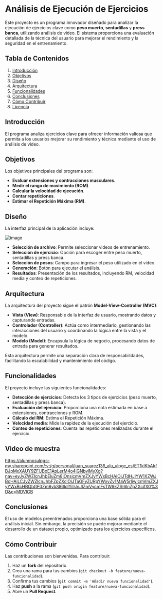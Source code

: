 # Análisis de Ejecución de Ejercicios

Este proyecto es un programa innovador diseñado para analizar la ejecución de ejercicios clave como **peso muerto**, **sentadillas** y **press banca**, utilizando análisis de video. El sistema proporciona una evaluación detallada de la técnica del usuario para mejorar el rendimiento y la seguridad en el entrenamiento.

## Tabla de Contenidos

1. [Introducción](#introducción)
2. [Objetivos](#objetivos)
3. [Diseño](#diseño)
4. [Arquitectura](#arquitectura)
5. [Funcionalidades](#funcionalidades)
6. [Conclusiones](#conclusiones)
7. [Cómo Contribuir](#cómo-contribuir)
8. [Licencia](#licencia)

## Introducción

El programa analiza ejercicios clave para ofrecer información valiosa que permita a los usuarios mejorar su rendimiento y técnica mediante el uso de análisis de video.

## Objetivos

Los objetivos principales del programa son:

- **Evaluar extensiones y contracciones musculares**.
- **Medir el rango de movimiento (ROM)**.
- **Calcular la velocidad de ejecución**.
- **Contar repeticiones**.
- **Estimar el Repetición Máxima (RM)**.

## Diseño

La interfaz principal de la aplicación incluye:

![image](https://github.com/user-attachments/assets/506c2263-8417-402b-a462-73b2a719f880)

- **Selección de archivo**: Permite seleccionar videos de entrenamiento.
- **Selección de ejercicio**: Opción para escoger entre peso muerto, sentadillas y press banca.
- **Selección de pesos**: Campo para ingresar el peso utilizado en el video.
- **Generación**: Botón para ejecutar el análisis.
- **Resultados**: Presentación de los resultados, incluyendo RM, velocidad media y conteo de repeticiones.

## Arquitectura

La arquitectura del proyecto sigue el patrón **Model-View-Controller (MVC)**:

- **Vista (View)**: Responsable de la interfaz de usuario, mostrando datos y capturando entradas.
- **Controlador (Controller)**: Actúa como intermediario, gestionando las interacciones del usuario y coordinando la lógica entre la vista y el modelo.
- **Modelo (Model)**: Encapsula la lógica de negocio, procesando datos de entrada para generar resultados.

Esta arquitectura permite una separación clara de responsabilidades, facilitando la escalabilidad y mantenimiento del código.

## Funcionalidades

El proyecto incluye las siguientes funcionalidades:

- **Detección de ejercicios**: Detecta los 3 tipos de ejercicios (peso muerto, sentadillas y press banca).
- **Evaluación del ejercicio**: Proporciona una nota estimada en base a extensiones, contracciones y ROM.
- **Cálculo del RM**: Estima el Repetición Máxima.
- **Velocidad media**: Mide la rapidez de la ejecución del ejercicio.
- **Conteo de repeticiones**: Cuenta las repeticiones realizadas durante el ejercicio.

## Video de muestra
https://alumnosulpgc-my.sharepoint.com/:v:/g/personal/juan_suarez139_alu_ulpgc_es/ET1kIKbAkfBJpMxXAUY9ZFUBoE1ApLerM4o4lGNbviMyXg?nav=eyJyZWZlcnJhbEluZm8iOnsicmVmZXJyYWxBcHAiOiJTdHJlYW1XZWJBcHAiLCJyZWZlcnJhbFZpZXciOiJTaGFyZURpYWxvZy1MaW5rIiwicmVmZXJyYWxBcHBQbGF0Zm9ybSI6IldlYiIsInJlZmVycmFsTW9kZSI6InZpZXcifX0%3D&e=MDVlGB

## Conclusiones

El uso de modelos preentrenados proporciona una base sólida para el análisis inicial. Sin embargo, la precisión se puede mejorar mediante el desarrollo de un dataset propio, optimizado para los ejercicios específicos.

## Cómo Contribuir

Las contribuciones son bienvenidas. Para contribuir:

1. Haz un **fork** del repositorio.
2. Crea una rama para tus cambios (`git checkout -b feature/nueva-funcionalidad`).
3. Confirma tus cambios (`git commit -m 'Añadir nueva funcionalidad'`).
4. Haz **push** a la rama (`git push origin feature/nueva-funcionalidad`).
5. Abre un **Pull Request**.
